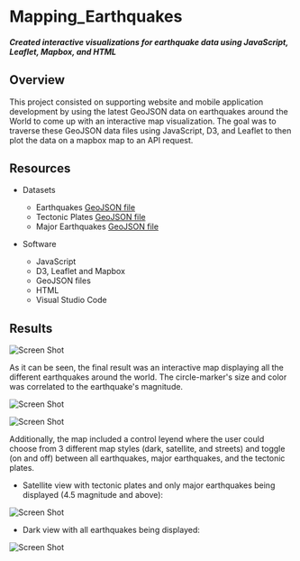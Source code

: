 # Mapping_Earthquakes
#### *Created interactive visualizations for earthquake data using JavaScript, Leaflet, Mapbox, and HTML*

## Overview
This project consisted on supporting website and mobile application development by using the latest GeoJSON data on earthquakes around the World to come up with an interactive map visualization. The goal was to traverse these GeoJSON data files using JavaScript, D3, and Leaflet to then plot the data on a mapbox map to an API request. 

## Resources
- Datasets
  - Earthquakes [GeoJSON file](https://earthquake.usgs.gov/earthquakes/feed/v1.0/summary/all_week.geojson)
  - Tectonic Plates [GeoJSON file](https://raw.githubusercontent.com/fraxen/tectonicplates/master/GeoJSON/PB2002_boundaries.json)
  - Major Earthquakes [GeoJSON file](https://earthquake.usgs.gov/earthquakes/feed/v1.0/summary/4.5_week.geojson)

- Software
  - JavaScript
  - D3, Leaflet and Mapbox
  - GeoJSON files
  - HTML
  - Visual Studio Code

## Results
![Screen Shot](https://user-images.githubusercontent.com/83378141/128581963-884198e2-0291-4852-8971-b65c93df44a6.png)


As it can be seen, the final result was an interactive map displaying all the different earthquakes around the world. The circle-marker's size and color was correlated to the earthquake's magnitude. 

![Screen Shot](https://user-images.githubusercontent.com/83378141/128582012-8cc1ad76-6006-46cf-afea-ed79204e122d.png)

![Screen Shot](https://user-images.githubusercontent.com/83378141/128582240-3e4e1e35-aa61-4a75-aa01-c8cc1eb8f494.png)


Additionally, the map included a control leyend where the user could choose from 3 different map styles (dark, satellite, and streets) and toggle (on and off) between all earthquakes, major earthquakes, and the tectonic plates.  

- Satellite view with tectonic plates and only major earthquakes being displayed (4.5 magnitude and above):

![Screen Shot](https://user-images.githubusercontent.com/83378141/128582182-8be0ce8f-19fe-46a4-9fad-3661b358060c.png)

- Dark view with all earthquakes being displayed:

![Screen Shot](https://user-images.githubusercontent.com/83378141/128582185-9ee9ecda-6dad-4cb2-bef3-c4a2fe09f918.png)



